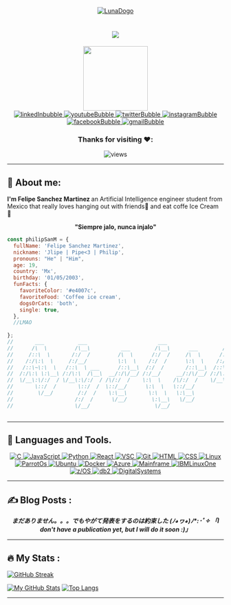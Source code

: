 
<div id="header" align="center">
  <a href="https://philipsanm.github.io/">
    <img src="https://user-images.githubusercontent.com/99928036/180630088-4cc8aa91-83d2-410e-a944-4bb4bbd4730c.png" alt="LunaDogo"/>
  </a>
  <h1>
  <img src="https://readme-typing-svg.herokuapp.com?font=Copse&size=28&duration=4500&color=3383F7&center=true&vCenter=true&width=426&height=80&lines=Hi+there!+%E2%9C%8C%EF%B8%8F;I'm+Felipe+%7C%7C+Philip+%7C%7C+Pipe+%F0%9F%91%BE;AI+engineering+student+%F0%9F%A4%96"/></h1>
  <img src="https://user-images.githubusercontent.com/99928036/180630136-b74574e8-c1c8-4cd3-8296-f5a2c12b25f7.gif" width="150"/>
</div>



<div id="bubbles" align="center">
  <a href="https://www.linkedin.com/in/philipsanm/">
    <img src="https://img.icons8.com/bubbles/50/000000/linkedin.png" alt="linkedInbubble"/>
  </a>
  <a href="https://www.youtube.com/channel/UCMRk28DnkUTdiNdVc-ZuK_Q">
    <img src="https://img.icons8.com/bubbles/50/000000/youtube.png" alt="youtubeBubble"/>
  </a>
  <a href="https://twitter.com/PhilipSanM_">
    <img src="https://img.icons8.com/bubbles/50/000000/twitter-circled.png" alt="twitterBubble"/>
  </a>
  <a href="https://www.instagram.com/philipsanm/">
    <img src="https://img.icons8.com/bubbles/50/000000/instagram.png" alt="instagramBubble"/>
  </a>
    </a>
  <a href="https://www.facebook.com/profile.php?id=100081291668294">
    <img src="https://img.icons8.com/bubbles/50/000000/facebook.png" alt="facebookBubble"/>
  </a>
  <a href="mailto:felipesanchezmart@gmail.com">
    <img src="https://img.icons8.com/bubbles/50/000000/gmail.png" alt="gmailBubble"/>
  </a>
</div>



<div id="Views" align = "center">
  <h3>Thanks for visiting ❤️:</h3>   <img src="https://profile-counter.glitch.me/PhilipSanM/count.svg" alt="views"/>
</div>

---

##  :cherry_blossom: About me:
</i>

 <p><strong>I'm Felipe Sanchez Martinez </strong>an Artificial Intelligence engineer student from Mexico that really loves hanging out with friends🍺 and eat coffe Ice     Cream 🍦</p> 
 
 <div id="phrase" align = "center">
  <strong>"Siempre jalo, nunca injalo"</strong>
</div>

```javascript
const philipSanM = {
  fullName: 'Felipe Sanchez Martinez',
  nickname: 'Jlipe | Pipe<3 | Philip',
  pronouns: "He" | "Him",
  age: 19,
  country: 'Mx',
  birthday: '01/05/2003',
  funFacts: {
    favoriteColor: '#e4007c',
    favoriteFood: 'Coffee ice cream',
    dogsOrCats: 'both',
    single: true,
  },
  //LMAO
 
};
//       ___           ___                       ___                   ___     
//      /\  \         /\__\          ___        /\__\      ___        /\  \                  _ 
//     /::\  \       /:/  /         /\  \      /:/  /     /\  \      /::\  \      __   ___.--'_`.
//    /:/\:\  \     /:/__/          \:\  \    /:/  /      \:\  \    /:/\:\  \    ( _`.'. -   'o` )  
//   /::\~\:\  \   /::\  \ ___      /::\__\  /:/  /       /::\__\  /::\~\:\  \   _\.'_'      _.-'  
//  /:/\:\ \:\__\ /:/\:\  /\__\  __/:/\/__/ /:/__/     __/:/\/__/ /:/\:\ \:\__\ ( \`. )    //\`   
//  \/__\:\/:/  / \/__\:\/:/  / /\/:/  /    \:\  \    /\/:/  /    \/__\:\/:/  /  \_`-'`---'\\__,  
//       \::/  /       \::/  /  \::/__/      \:\  \   \::/__/          \::/  /    \`        `-\  
//        \/__/        /:/  /    \:\__\       \:\  \   \:\__\           \/__/      `               
//                    /:/  /      \/__/        \:\__\   \/__/                   
//                    \/__/                     \/__/                          
     

```

---

## :art: Languages and Tools.
</i>

<div id="Tools" align="middle">
 <a href="https://en.wikipedia.org/wiki/C_(programming_language)">
    <img src="https://img.shields.io/badge/C-0078d7.svg?style=for-the-badge&logo=c&logoColor=white" alt="C"/>
  </a>
  <a href="https://www.javascript.com/">
    <img src="https://img.shields.io/badge/javascript-%23323330.svg?style=for-the-badge&logo=javascript&logoColor=%23F7DF1E" alt="JavaScript"/>
  </a>
  <a href="https://www.python.org">
    <img src="https://img.shields.io/badge/python-3670A0?style=for-the-badge&logo=python&logoColor=ffdd54" alt="Python"/>
  </a>
  <a href="https://reactjs.org/">
    <img src="https://img.shields.io/badge/react-%2320232a.svg?style=for-the-badge&logo=react&logoColor=%2361DAFB" alt="React"/>
  </a>
  <a href="https://code.visualstudio.com/">
    <img src="https://img.shields.io/badge/Visual%20Studio%20Code-0078d7.svg?style=for-the-badge&logo=visual-studio-code&logoColor=white" alt="VSC"/>
  </a>
  <a href="https://git-scm.com/">
    <img src="https://img.shields.io/badge/git-%23F05033.svg?style=for-the-badge&logo=git&logoColor=white" alt="Git"/>
  </a>
    <a href="https://www.w3.org/html/">
    <img src="https://img.shields.io/badge/html5-%23E34F26.svg?style=for-the-badge&logo=html5&logoColor=white" alt="HTML"/>
  </a>
  <a href="https://www.instagram.com/philipsanm/">
    <img src="https://img.shields.io/badge/css3-%231572B6.svg?style=for-the-badge&logo=css3&logoColor=white" alt="CSS"/>
  </a>
  <a href="https://www.linux.org/">
    <img src="https://img.shields.io/badge/linux-%2320232a.svg?style=for-the-badge&logo=linux&logoColor=white" alt="Linux"/>
  </a>
  <a href="https://parrotlinux.org/">
    <img src="https://img.shields.io/badge/parrot_OS-483849.svg?style=for-the-badge&logo=linux&logoColor=white" alt="ParrotOs"/>
  </a>
  <a href="https://ubuntu.com/">
    <img src="https://img.shields.io/badge/ubuntu-B01730.svg?style=for-the-badge&logo=ubuntu&logoColor=white" alt="Ubuntu"/>
  </a>
  <a href="https://www.docker.com">
    <img src="https://img.shields.io/badge/Docker-%231572B6.svg?style=for-the-badge&logo=docker&logoColor=white" alt="Docker"/>
  </a>
   <a href="https://azure.microsoft.com/en-us/">
    <img src="https://img.shields.io/badge/azure-0098d7.svg?style=for-the-badge&logo=microsoft&logoColor=purple" alt="Azure"/>
  </a>
  <a href="https://www.ibm.com/topics/mainframe">
    <img src="https://img.shields.io/badge/mainframe-972D83.svg?style=for-the-badge&logo=ibm&logoColor=white" alt="Mainframe"/>
  </a>
   <a href="https://www.ibm.com/it-infrastructure/linuxone">
    <img src="https://img.shields.io/badge/IBMLinuxOne-353034.svg?style=for-the-badge&logo=IBM&logoColor=white" alt="IBMLinuxOne"/>
  </a>
   <a href="https://www.ibm.com/it-infrastructure/z/zos">
    <img src="https://img.shields.io/badge/z/os_UNIX-A327B9.svg?style=for-the-badge&logo=ibm&logoColor=white" alt="z/OS"/>
  </a>
  <a href="https://www.ibm.com/db2">
    <img src="https://img.shields.io/badge/db2-5406C1.svg?style=for-the-badge&logo=ibm&logoColor=white" alt="db2"/>
  </a>
  <a href="">
    <img src="https://img.shields.io/badge/Digital_Systems-850218.svg?style=for-the-badge&logo=arduino&logoColor=white" alt="DigitalSystems"/>
  </a>
 
</div>

---

## :writing_hand: Blog Posts :
</i>

<div id="Posts" align="middle">
  <i><strong>
      まだありません。。。でもやがて発表をするのは約束した (ﾉ◕ヮ◕)ﾉ*:･ﾟ✧
      「I don't have a publication yet, but I will do it soon :)」 
  </i></strong>
</div>

---

## :fire: My Stats :
</i>

[![GitHub Streak](http://github-readme-streak-stats.herokuapp.com?user=PhilipSanM&theme=vision-friendly-dark&date_format=j%20M%5B%20Y%5D)](https://git.io/streak-stats)

[![My GitHub Stats](https://github-readme-stats.vercel.app/api/?username=PhilipSanM&count_private=true&theme=vision-friendly-dark&showicons=true)]()
[![Top Langs](https://github-readme-stats.vercel.app/api/top-langs/?username=PhilipSanM&layout=compact&theme=vision-friendly-dark)](https://github.com/anuraghazra/github-readme-stats)

---

